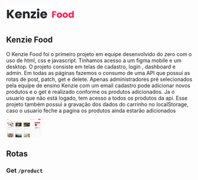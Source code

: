 <img src="src/img/Group1075.svg"  alt="logo Kenzie Food" height="50px"/>

## Kenzie Food

O Kenzie Food foi o primeiro projeto em equipe desenvolvido do zero com o uso de html, css e javascript. Tinhamos acesso a um figma mobile e um desktop. O projeto consiste em telas de cadastro, login , dashboard e admin. Em todas as páginas fazemos o consumo de uma API que possui as rotas de post, patch, get e delete. Apenas administradores pré selecionados pela equipe de ensino Kenzie com um email cadastro pode adicionar novos produtos e o get é realizado conforme os produtos adicionados. Ja o usuario que não está logado, tem acesso a todos os produtos da api. Esse projeto também possui a gravação dos dados do carrinho no localStorage, caso o usuario feche a pagina os produtos ainda estarão adicionados

<img src="src/img/funcionamento.png"  alt="logo Kenzie Food" height="50px">


## Rotas

### Get `/product`


